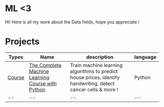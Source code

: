 # ML <3

Hi! Here is all my work about the Data fields, hope you appreciate !

# Projects

| Types | Name | description | language |
|--|--|--|--|
| [Course](https://www.udemy.com/machine-learning-course-with-python/) | [The Complete Machine Learning Course with Python](https://www.udemy.com/machine-learning-course-with-python/) | Train machine learning algorithms to predict house prices, identify handwriting, detect cancer cells & more ! | Python |
|--|--|--|--|

